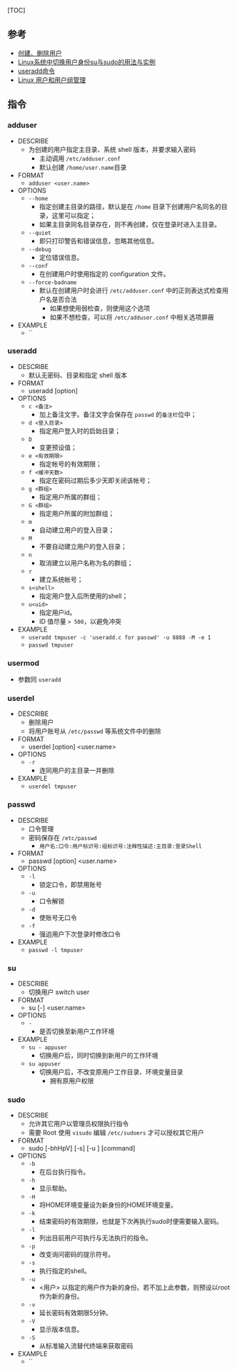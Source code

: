 
[TOC]

## 参考
- [创建、删除用户](http://blog.csdn.net/beitiandijun/article/details/41678251)
- [Linux系统中切换用户身份su与sudo的用法与实例](http://zebralinux.blog.51cto.com/8627088/1369301)
- [useradd命令](http://man.linuxde.net/useradd)
- [Linux 用户和用户组管理](http://www.runoob.com/linux/linux-user-manage.html)


## 指令
### adduser
- DESCRIBE
	- 为创建的用户指定主目录、系统 shell 版本，并要求输入密码
		- 主动调用 `/etc/adduser.conf`
		- 默认创建 `/home/user.name`目录
- FORMAT
	- `adduser <user.name>`
- OPTIONS
	- `--home`
		- 指定创建主目录的路径，默认是在 `/home` 目录下创建用户名同名的目录，这里可以指定；
		- 如果主目录同名目录存在，则不再创建，仅在登录时进入主目录。
	- `--quiet`
		- 即只打印警告和错误信息，忽略其他信息。
	- `--debug`
		- 定位错误信息。
	- `--conf`
		- 在创建用户时使用指定的 configuration 文件。
	- `--force-badname`
		- 默认在创建用户时会进行 `/etc/adduser.conf` 中的正则表达式检查用户名是否合法
			- 如果想使用弱检查，则使用这个选项
			- 如果不想检查，可以将 `/etc/adduser.conf` 中相关选项屏蔽
- EXAMPLE
	- ``

### useradd
- DESCRIBE
	- 默认无密码、目录和指定 shell 版本
- FORMAT
	- useradd [option] <args>
- OPTIONS
	- `c <备注>`
		- 加上备注文字。备注文字会保存在 `passwd` 的`备注栏`位中；
	- `d <登入目录>`
		- 指定用户登入时的启始目录；
	- `D`
		- 变更预设值；
	- `e <有效期限>`
		- 指定帐号的有效期限；
	- `f <缓冲天数>`
		- 指定在密码过期后多少天即关闭该帐号；
	- `g <群组>`
		- 指定用户所属的群组；
	- `G <群组>`
		- 指定用户所属的附加群组；
	- `m`
		- 自动建立用户的登入目录；
	- `M`
		- 不要自动建立用户的登入目录；
	- `n`
		- 取消建立以用户名称为名的群组；
	- `r`
		- 建立系统帐号；
	- `s<shell>`
		- 指定用户登入后所使用的shell；
	- `u<uid>`
		- 指定用户id。
		- ID 值尽量 `> 500`，以避免冲突
- EXAMPLE
	- `useradd tmpuser -c 'useradd.c for passwd' -u 8888 -M -e 1`
	- `passwd tmpuser`


### usermod
- 参数同 `useradd`


### userdel
- DESCRIBE
	- 删除用户
	- 将用户账号从 `/etc/passwd` 等系统文件中的删除
- FORMAT
	- userdel [option] <user.name>
- OPTIONS
	- `-r`
		- 连同用户的主目录一并删除
- EXAMPLE
	- `userdel tmpuser`

### passwd
- DESCRIBE
	- 口令管理
	- 密码保存在 `/etc/passwd`
		- `用户名:口令:用户标识号:组标识号:注释性描述:主目录:登录Shell`
- FORMAT
	- passwd [option] <user.name>
- OPTIONS
	- `-l`
		- 锁定口令，即禁用账号
	- `-u`
		- 口令解锁
	- `-d`
		- 使账号无口令
	- `-f`
		- 强迫用户下次登录时修改口令
- EXAMPLE
	- `passwd -l tmpuser`


### su
- DESCRIBE
	- 切换用户 switch user
- FORMAT
	- su [-] <user.name>
- OPTIONS
	- `-`
		- 是否切换至新用户工作环境
- EXAMPLE
	- `su - appuser`
		- 切换用户后，同时切换到新用户的工作环境
	- `su appuser`
		- 切换用户后，不改变原用户工作目录、环境变量目录
			- 拥有原用户权限

### sudo
- DESCRIBE
	- 允许其它用户以管理员权限执行指令
	- 需要 Root 使用 `visudo` 编辑 `/etc/sudoers` 才可以授权其它用户
- FORMAT
	- sudo [-bhHpV] [-s] [-u <user>] [command]
- OPTIONS
	- `-b`
		- 在后台执行指令。
	- `-h`
		- 显示帮助。
	- `-H`
		- 将HOME环境变量设为新身份的HOME环境变量。
	- `-k`
		- 结束密码的有效期限，也就是下次再执行sudo时便需要输入密码。
	- `-l`
		- 列出目前用户可执行与无法执行的指令。
	- `-p`
		- 改变询问密码的提示符号。
	- `-s`
		- 执行指定的shell。
	- `-u`
		- <用户> 以指定的用户作为新的身份。若不加上此参数，则预设以root作为新的身份。
	- `-v`
		- 延长密码有效期限5分钟。
	- `-V`
		- 显示版本信息。
	- `-S`
		- 从标准输入流替代终端来获取密码
- EXAMPLE
	- ``

